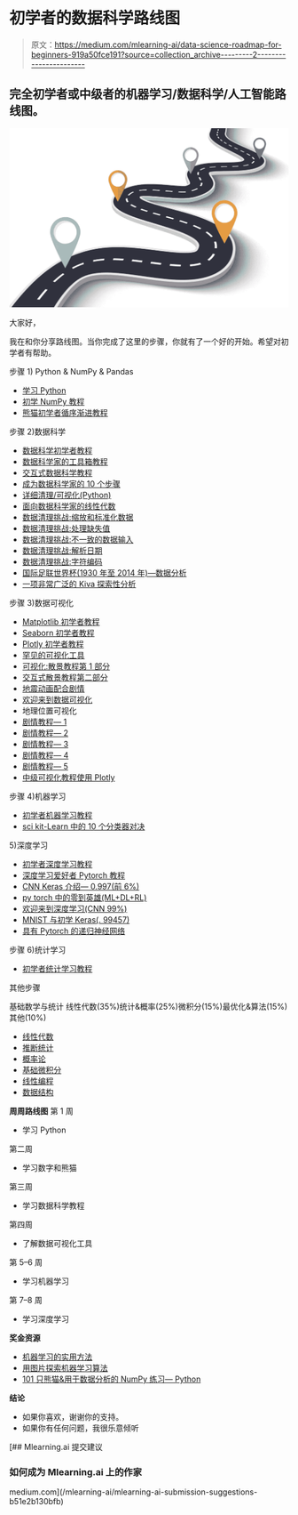 # 初学者的数据科学路线图

> 原文：<https://medium.com/mlearning-ai/data-science-roadmap-for-beginners-919a50fce191?source=collection_archive---------2----------------------->

## 完全初学者或中级者的机器学习/数据科学/人工智能路线图。

![](img/be9a77845836778de13ebf6260c9d8af.png)

大家好，

我在和你分享路线图。当你完成了这里的步骤，你就有了一个好的开始。希望对初学者有帮助。

步骤 1) Python & NumPy & Pandas

*   [学习 Python](https://www.learnpython.org/)
*   [初学 NumPy 教程](https://www.kaggle.com/abdullahsahin/numpy-tutorial-for-beginner)
*   [熊猫初学者循序渐进教程](https://www.kaggle.com/abdullahsahin/step-by-step-pandas-tutorial-for-beginner)

步骤 2)数据科学

*   [数据科学初学者教程](https://www.kaggle.com/kanncaa1/data-sciencetutorial-for-beginners)
*   [数据科学家的工具箱教程](https://www.kaggle.com/mjbahmani/the-data-scientist-s-toolbox-tutorial)
*   [交互式数据科学教程](https://www.kaggle.com/helgejo/an-interactive-data-science-tutorial)
*   [成为数据科学家的 10 个步骤](https://www.kaggle.com/mjbahmani/10-steps-to-become-a-data-scientist)
*   [详细清理/可视化(Python)](https://www.kaggle.com/apryor6/detailed-cleaning-visualization-python)
*   [面向数据科学家的线性代数](https://www.kaggle.com/mjbahmani/linear-algebra-for-data-scientists)
*   [数据清理挑战:缩放和标准化数据](https://www.kaggle.com/rtatman/data-cleaning-challenge-scale-and-normalize-data)
*   [数据清理挑战:处理缺失值](https://www.kaggle.com/rtatman/data-cleaning-challenge-handling-missing-values)
*   [数据清理挑战:不一致的数据输入](https://www.kaggle.com/rtatman/data-cleaning-challenge-inconsistent-data-entry)
*   [数据清理挑战:解析日期](https://www.kaggle.com/rtatman/data-cleaning-challenge-parsing-dates)
*   [数据清理挑战:字符编码](https://www.kaggle.com/rtatman/data-cleaning-challenge-character-encodings)
*   [国际足联世界杯(1930 年至 2014 年)—数据分析](https://www.kaggle.com/pavanraj159/fifa-world-cup-1930-to-2014-data-analysis)
*   [一项非常广泛的 Kiva 探索性分析](https://www.kaggle.com/codename007/a-very-extensive-kiva-exploratory-analysis)

步骤 3)数据可视化

*   [Matplotlib 初学者教程](https://www.kaggle.com/abdullahsahin/matplotlib-tutorial-for-beginners)
*   [Seaborn 初学者教程](https://www.kaggle.com/kanncaa1/seaborn-tutorial-for-beginners)
*   [Plotly 初学者教程](https://www.kaggle.com/kanncaa1/plotly-tutorial-for-beginners)
*   [罕见的可视化工具](https://www.kaggle.com/kanncaa1/rare-visualization-tools)
*   [可视化:散景教程第 1 部分](https://www.kaggle.com/kanncaa1/visualization-bokeh-tutorial-part-1)
*   [交互式散景教程第二部分](https://www.kaggle.com/kanncaa1/interactive-bokeh-tutorial-part-2)
*   [地震动画配合剧情](https://www.kaggle.com/kanncaa1/earthquake-animation-with-plotly)
*   [欢迎来到数据可视化](https://www.kaggle.com/residentmario/welcome-to-data-visualization)
*   地理位置可视化
*   [剧情教程— 1](https://www.kaggle.com/hakkisimsek/plotly-tutorial-1)
*   [剧情教程— 2](https://www.kaggle.com/hakkisimsek/plotly-tutorial-2)
*   [剧情教程— 3](https://www.kaggle.com/hakkisimsek/plotly-tutorial-3)
*   [剧情教程— 4](https://www.kaggle.com/hakkisimsek/plotly-tutorial-4)
*   [剧情教程— 5](https://www.kaggle.com/hakkisimsek/plotly-tutorial-5)
*   [中级可视化教程使用 Plotly](https://www.kaggle.com/thebrownviking20/intermediate-visualization-tutorial-using-plotly)

步骤 4)机器学习

*   [初学者机器学习教程](https://www.kaggle.com/kanncaa1/machine-learning-tutorial-for-beginners)
*   [sci kit-Learn 中的 10 个分类器对决](https://www.kaggle.com/jeffd23/10-classifier-showdown-in-scikit-learn)

5)深度学习

*   [初学者深度学习教程](https://www.kaggle.com/kanncaa1/deep-learning-tutorial-for-beginners)
*   [深度学习爱好者 Pytorch 教程](https://www.kaggle.com/kanncaa1/pytorch-tutorial-for-deep-learning-lovers)
*   [CNN Keras 介绍— 0.997(前 6%)](https://www.kaggle.com/yassineghouzam/introduction-to-cnn-keras-0-997-top-6)
*   [py torch 中的零到英雄(ML+DL+RL)](https://www.kaggle.com/ashishpatel26/zero-to-hero-in-pytorch-ml-dl-rl)
*   [欢迎来到深度学习(CNN 99%)](https://www.kaggle.com/toregil/welcome-to-deep-learning-cnn-99)
*   [MNIST 与初学 Keras(. 99457)](https://www.kaggle.com/adityaecdrid/mnist-with-keras-for-beginners-99457)
*   [具有 Pytorch 的递归神经网络](https://www.kaggle.com/kanncaa1/recurrent-neural-network-with-pytorch)

步骤 6)统计学习

*   [初学者统计学习教程](https://www.kaggle.com/kanncaa1/statistical-learning-tutorial-for-beginners)

其他步骤

基础数学与统计
线性代数(35%)统计&概率(25%)微积分(15%)最优化&算法(15%)其他(10%)

*   [线性代数](https://www.analyticsvidhya.com/blog/2017/05/comprehensive-guide-to-linear-algebra/)
*   [推断统计](https://www.analyticsvidhya.com/blog/2017/01/comprehensive-practical-guide-inferential-statistics-data-science/)
*   [概率论](https://www.analyticsvidhya.com/blog/2017/02/basic-probability-data-science-with-examples/)
*   [基础微积分](https://www.khanacademy.org/math/multivariable-calculus)
*   [线性编程](https://www.analyticsvidhya.com/blog/2017/02/lintroductory-guide-on-linear-programming-explained-in-simple-english/)
*   [数据结构](https://www.youtube.com/playlist?list=PL2_aWCzGMAwI3W_JlcBbtYTwiQSsOTa6P)

**周周路线图**
第 1 周

*   学习 Python

第二周

*   学习数字和熊猫

第三周

*   学习数据科学教程

第四周

*   了解数据可视化工具

第 5–6 周

*   学习机器学习

第 7–8 周

*   学习深度学习

**奖金资源**

*   [机器学习的实用方法](https://www.kaggle.com/getting-started/123019)
*   [用图片探索机器学习算法](https://www.kaggle.com/getting-started/123145)
*   [101 只熊猫&用于数据分析的 NumPy 练习— Python](https://www.kaggle.com/getting-started/123146)

**结论**

*   如果你喜欢，谢谢你的支持。
*   如果你有任何问题，我很乐意倾听

[](/mlearning-ai/mlearning-ai-submission-suggestions-b51e2b130bfb) [## Mlearning.ai 提交建议

### 如何成为 Mlearning.ai 上的作家

medium.com](/mlearning-ai/mlearning-ai-submission-suggestions-b51e2b130bfb)